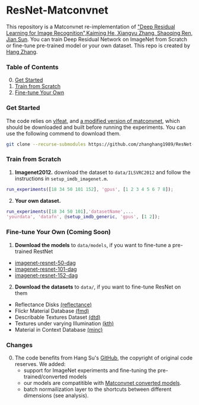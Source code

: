 # ResNet-Matconvnet

This repository is a Matconvnet re-implementation of ["Deep Residual Learning for Image Recognition",Kaiming He, Xiangyu Zhang, Shaoqing Ren, Jian Sun](http://arxiv.org/abs/1512.03385). You can train Deep Residual Network on ImageNet from Scratch or fine-tune pre-trained model or your own dataset. This repo is created by [Hang Zhang](http://www.hangzh.com).

### Table of Contents
0. [Get Started](#get-started)
0. [Train from Scratch](#train-from-scratch)
0. [Fine-tune Your Own](#fine-tune-your-own)

### Get Started

The code relies on [vlfeat](http://www.vlfeat.org/), and [a modified version of matconvnet](https://github.com/zhanghang1989/matconvnet), which should be downloaded and built before running the experiments. You can use the following commend to download them.
```sh
git clone --recurse-submodules https://github.com/zhanghang1989/ResNet-Matconvnet.git
```
	
### Train from Scratch
1. **Imagenet2012.** download the dataset to `data/ILSVRC2012` and follow the instructions in `setup_imdb_imagenet.m`.
```matlab
run_experiments([18 34 50 101 152], 'gpus', [1 2 3 4 5 6 7 8]);
```
2. **Your own dataset.** 
```matlab
run_experiments([18 34 50 101],'datasetName',...
'yourdata', 'datafn', @setup_imdb_generic, 'gpus', [1 2]);
```

### Fine-tune Your Own (Coming Soon)

1. **Download the models** to `data/models`, if you want to fine-tune a pre-trained RestNet      
  - [imagenet-resnet-50-dag](http://www.vlfeat.org/matconvnet/pretrained) 
  - [imagenet-resnet-101-dag](http://www.vlfeat.org/matconvnet/pretrained) 
  - [imagenet-resnet-152-dag](http://www.vlfeat.org/matconvnet/pretrained) 

2. **Download the datasets** to `data/`, if you want to fine-tune ResNet on them
  - Reflectance Disks [(reflectance)](http://hangzh.com/Software.html)  
  - Flickr Material Database [(fmd)](http://people.csail.mit.edu/celiu/CVPR2010/FMD/) 
  - Describable Textures Dataset [(dtd)](http://www.robots.ox.ac.uk/~vgg/data/dtd)
  - Textures under varying Illumination [(kth)](http://www.nada.kth.se/cvap/databases/kth-tips/)
  - Material in Context Database [(minc)](http://opensurfaces.cs.cornell.edu/publications/minc/)

### Changes
0. The code benefits from Hang Su's [GitHub](https://github.com/suhangpro/matresnet), the copyright of original code reserves.
We added:
	- support for ImageNet experiments and fine-tuning the pre-trained/converted models
	- our models are compatitible with [Matconvnet converted models](http://www.vlfeat.org/matconvnet/pretrained). 
	- batch normailization layer to the shortcuts between different dimensions (see analysis).


